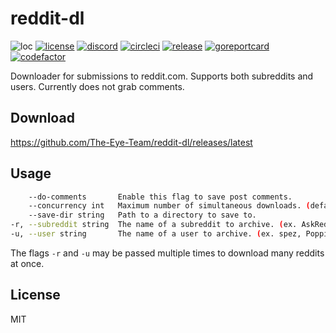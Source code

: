 # reddit-dl
![loc](https://sloc.xyz/github/The-Eye-Team/reddit-dl)
[![license](https://img.shields.io/github/license/The-Eye-Team/reddit-dl.svg)](https://github.com/The-Eye-Team/reddit-dl/blob/master/LICENSE)
[![discord](https://img.shields.io/discord/302796547656253441.svg)](https://discord.gg/the-eye)
[![circleci](https://circleci.com/gh/The-Eye-Team/reddit-dl.svg?style=svg)](https://circleci.com/gh/The-Eye-Team/reddit-dl)
[![release](https://img.shields.io/github/v/release/The-Eye-Team/reddit-dl)](https://github.com/The-Eye-Team/reddit-dl/releases/latest)
[![goreportcard](https://goreportcard.com/badge/github.com/The-Eye-Team/reddit-dl)](https://goreportcard.com/report/github.com/The-Eye-Team/reddit-dl)
[![codefactor](https://www.codefactor.io/repository/github/The-Eye-Team/reddit-dl/badge)](https://www.codefactor.io/repository/github/The-Eye-Team/reddit-dl)

Downloader for submissions to reddit.com. Supports both subreddits and users. Currently does not grab comments.

## Download
https://github.com/The-Eye-Team/reddit-dl/releases/latest

## Usage
```sh
    --do-comments       Enable this flag to save post comments.
    --concurrency int   Maximum number of simultaneous downloads. (default 10)
    --save-dir string   Path to a directory to save to.
-r, --subreddit string  The name of a subreddit to archive. (ex. AskReddit, unixporn, CasualConversation, etc.)
-u, --user string       The name of a user to archive. (ex. spez, PoppinKREAM, Shitty_Watercolour, etc.)
```
The flags `-r` and `-u` may be passed multiple times to download many reddits at once.

## License
MIT
